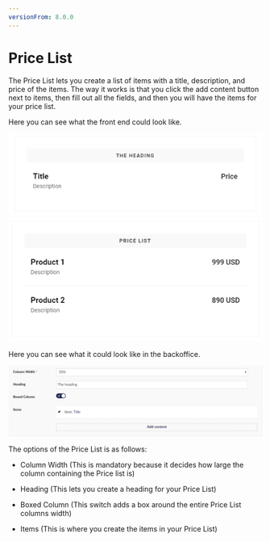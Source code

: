 ```yaml
---
versionFrom: 8.0.0
---
```


# Price List

The Price List lets you create a list of items with a title, description, and price of the items. 
The way it works is that you click the add content button next to items, then fill out all the fields, and then you will have the items for your price list.

Here you can see what the front end could look like.

![Price List](images/Price-List.png) ![Price List](images/Price-List-frontend2.png)

Here you can see what it could look like in the backoffice.

![Price List](images/Price-List-backoffice.png)

The options of the Price List is as follows:

- Column Width (This is mandatory because it decides how large the column containing the Price list is)

- Heading (This lets you create a heading for your Price List)

- Boxed Column (This switch adds a box around the entire Price List columns width)

- Items (This is where you create the items in your Price List)
